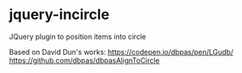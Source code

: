# jquery-incircle
JQuery plugin to position items into circle

Based on David Dun's works:
https://codepen.io/dbpas/pen/LGudb/
https://github.com/dbpas/dbpasAlignToCircle

